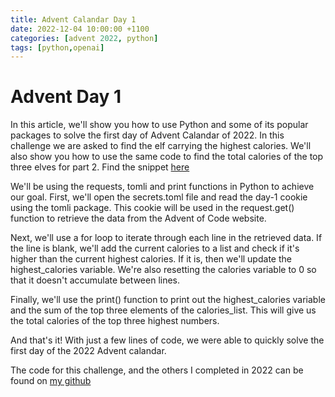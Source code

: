 ```yaml
---
title: Advent Calandar Day 1
date: 2022-12-04 10:00:00 +1100
categories: [advent 2022, python]
tags: [python,openai] 
---
```


# Advent Day 1

In this article, we'll show you how to use Python and some of its popular packages to solve the first day of Advent Calandar of 2022. In this challenge we are asked to find the elf carrying the highest calories. We'll also show you how to use the same code to find the total calories of the top three elves for part 2. Find the snippet [here](https://github.com/ufJmacca/advent2022/blob/main/day-1.ipynb)

We'll be using the requests, tomli and print functions in Python to achieve our goal. First, we'll open the secrets.toml file and read the day-1 cookie using the tomli package. This cookie will be used in the request.get() function to retrieve the data from the Advent of Code website.

Next, we'll use a for loop to iterate through each line in the retrieved data. If the line is blank, we'll add the current calories to a list and check if it's higher than the current highest calories. If it is, then we'll update the highest_calories variable. We're also resetting the calories variable to 0 so that it doesn't accumulate between lines.

Finally, we'll use the print() function to print out the highest_calories variable and the sum of the top three elements of the calories_list. This will give us the total calories of the top three highest numbers.

And that's it! With just a few lines of code, we were able to quickly solve the first day of the 2022 Advent calandar.

The code for this challenge, and the others I completed in 2022 can be found on [my github](https://github.com/ufJmacca/advent2022)